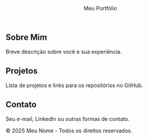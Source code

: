 <!DOCTYPE html>
<html lang="pt-br">
<head>
    <meta charset="UTF-8">
    <meta name="viewport" content="width=device-width, initial-scale=1.0">
   
</head>
<body>
    <header>
        Meu Portfólio
    </header>
    <div class="container">
        <section>
            <h2>Sobre Mim</h2>
            <p>Breve descrição sobre você e sua experiência.</p>
        </section>
        <section>
            <h2>Projetos</h2>
            <p>Lista de projetos e links para os repositórios no GitHub.</p>
        </section>
        <section>
            <h2>Contato</h2>
            <p>Seu e-mail, LinkedIn ou outras formas de contato.</p>
        </section>
    </div>
    <footer>
        &copy; 2025 Meu Nome - Todos os direitos reservados.
    </footer>
</body>
</html>
